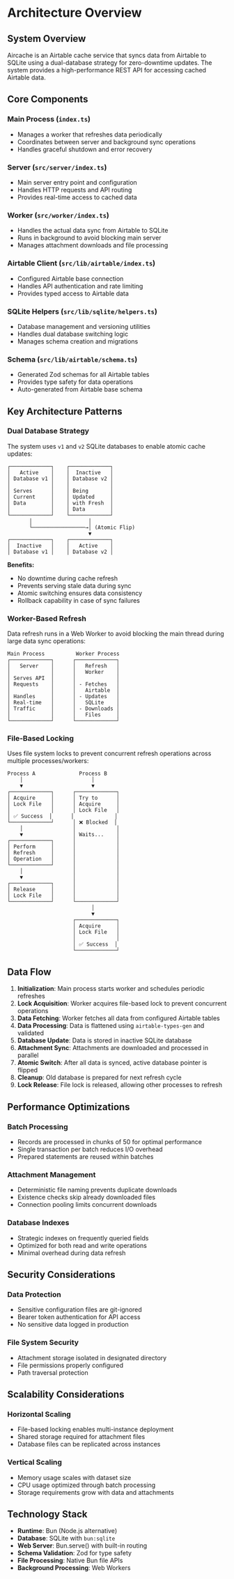# Architecture Overview

## System Overview

Aircache is an Airtable cache service that syncs data from Airtable to SQLite using a dual-database strategy for zero-downtime updates. The system provides a high-performance REST API for accessing cached Airtable data.

## Core Components

### Main Process (`index.ts`)
- Manages a worker that refreshes data periodically
- Coordinates between server and background sync operations
- Handles graceful shutdown and error recovery

### Server (`src/server/index.ts`)
- Main server entry point and configuration
- Handles HTTP requests and API routing
- Provides real-time access to cached data

### Worker (`src/worker/index.ts`)
- Handles the actual data sync from Airtable to SQLite
- Runs in background to avoid blocking main server
- Manages attachment downloads and file processing

### Airtable Client (`src/lib/airtable/index.ts`)
- Configured Airtable base connection
- Handles API authentication and rate limiting
- Provides typed access to Airtable data

### SQLite Helpers (`src/lib/sqlite/helpers.ts`)
- Database management and versioning utilities
- Handles dual database switching logic
- Manages schema creation and migrations

### Schema (`src/lib/airtable/schema.ts`)
- Generated Zod schemas for all Airtable tables
- Provides type safety for data operations
- Auto-generated from Airtable base schema

## Key Architecture Patterns

### Dual Database Strategy

The system uses `v1` and `v2` SQLite databases to enable atomic cache updates:

```
┌─────────────┐    ┌─────────────┐
│   Active    │    │  Inactive   │
│ Database v1 │    │ Database v2 │
│             │    │             │
│ Serves      │    │ Being       │
│ Current     │    │ Updated     │
│ Data        │    │ with Fresh  │
│             │    │ Data        │
└─────────────┘    └─────────────┘
       │                  │
       └─────────────────→│ (Atomic Flip)
                          ▼
┌─────────────┐    ┌─────────────┐
│  Inactive   │    │   Active    │
│ Database v1 │    │ Database v2 │
```

**Benefits:**
- No downtime during cache refresh
- Prevents serving stale data during sync
- Atomic switching ensures data consistency
- Rollback capability in case of sync failures

### Worker-Based Refresh

Data refresh runs in a Web Worker to avoid blocking the main thread during large data sync operations:

```
Main Process          Worker Process
┌─────────────┐      ┌─────────────┐
│   Server    │      │   Refresh   │
│             │      │   Worker    │
│ Serves API  │      │             │
│ Requests    │      │ - Fetches   │
│             │      │   Airtable  │
│ Handles     │      │ - Updates   │
│ Real-time   │      │   SQLite    │
│ Traffic     │      │ - Downloads │
│             │      │   Files     │
└─────────────┘      └─────────────┘
```

### File-Based Locking

Uses file system locks to prevent concurrent refresh operations across multiple processes/workers:

```
Process A              Process B
    │                      │
    ▼                      ▼
┌─────────────┐      ┌─────────────┐
│ Acquire     │      │ Try to      │
│ Lock File   │      │ Acquire     │
│             │      │ Lock File   │
│ ✅ Success  │      │             │
└─────────────┘      │ ❌ Blocked  │
    │                │             │
    ▼                │ Waits...    │
┌─────────────┐      │             │
│ Perform     │      │             │
│ Refresh     │      │             │
│ Operation   │      │             │
└─────────────┘      │             │
    │                │             │
    ▼                │             │
┌─────────────┐      │             │
│ Release     │      │             │
│ Lock File   │      │             │
└─────────────┘      └─────────────┘
                           │
                           ▼
                     ┌─────────────┐
                     │ Acquire     │
                     │ Lock File   │
                     │             │
                     │ ✅ Success  │
                     └─────────────┘
```

## Data Flow

1. **Initialization**: Main process starts worker and schedules periodic refreshes
2. **Lock Acquisition**: Worker acquires file-based lock to prevent concurrent operations
3. **Data Fetching**: Worker fetches all data from configured Airtable tables
4. **Data Processing**: Data is flattened using `airtable-types-gen` and validated
5. **Database Update**: Data is stored in inactive SQLite database
6. **Attachment Sync**: Attachments are downloaded and processed in parallel
7. **Atomic Switch**: After all data is synced, active database pointer is flipped
8. **Cleanup**: Old database is prepared for next refresh cycle
9. **Lock Release**: File lock is released, allowing other processes to refresh

## Performance Optimizations

### Batch Processing
- Records are processed in chunks of 50 for optimal performance
- Single transaction per batch reduces I/O overhead
- Prepared statements are reused within batches

### Attachment Management
- Deterministic file naming prevents duplicate downloads
- Existence checks skip already downloaded files
- Connection pooling limits concurrent downloads

### Database Indexes
- Strategic indexes on frequently queried fields
- Optimized for both read and write operations
- Minimal overhead during data refresh

## Security Considerations

### Data Protection
- Sensitive configuration files are git-ignored
- Bearer token authentication for API access
- No sensitive data logged in production

### File System Security
- Attachment storage isolated in designated directory
- File permissions properly configured
- Path traversal protection

## Scalability Considerations

### Horizontal Scaling
- File-based locking enables multi-instance deployment
- Shared storage required for attachment files
- Database files can be replicated across instances

### Vertical Scaling
- Memory usage scales with dataset size
- CPU usage optimized through batch processing
- Storage requirements grow with data and attachments

## Technology Stack

- **Runtime**: Bun (Node.js alternative)
- **Database**: SQLite with `bun:sqlite`
- **Web Server**: Bun.serve() with built-in routing
- **Schema Validation**: Zod for type safety
- **File Processing**: Native Bun file APIs
- **Background Processing**: Web Workers